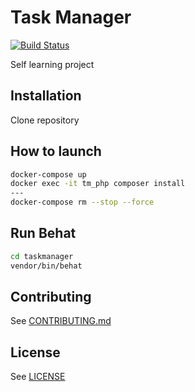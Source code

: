 # Task Manager

[![Build Status](https://travis-ci.org/dominikhajduk/upskilling-2nd-edition.svg?branch=feature%2Ftravis)](https://travis-ci.org/dominikhajduk/upskilling-2nd-edition)

Self learning project


## Installation
Clone repository

## How to launch

```bash
docker-compose up
docker exec -it tm_php composer install
---
docker-compose rm --stop --force
```

## Run Behat
```bash
cd taskmanager
vendor/bin/behat
```

## Contributing

See [CONTRIBUTING.md](CONTRIBUTING.md)

## License

See [LICENSE](LICENSE)
